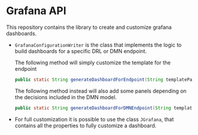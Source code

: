 Grafana API
==============

This repository contains the library to create and customize grafana dashboards.

- `GrafanaConfigurationWriter` is the class that implements the logic to build dashboards for a specific DRL or DMN endpoint.
    
    The following method will simply customize the template for the endpoint
    ```java
    public static String generateDashboardForEndpoint(String templatePath, String handlerName);
    ```
    
    The following method instead will also add some panels depending on the decisions included in the DMN model.
    ```java
    public static String generateDashboardForDMNEndpoint(String templatePath, String endpoint, List<Decision> decisions);
    ```

- For full customization it is possible to use the class `JGrafana`, that contains all the properties to fully customize a dashboard.